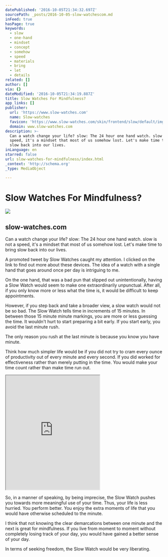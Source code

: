 ```yaml
---
datePublished: '2016-10-05T21:34:32.697Z'
sourcePath: _posts/2016-10-05-slow-watchescom.md
inFeed: true
hasPage: true
keywords:
  - slow
  - one-hand
  - mindset
  - concept
  - somehow
  - speed
  - materials
  - bring
  - let
  - details
related: []
author: []
via: {}
dateModified: '2016-10-05T21:34:19.887Z'
title: Slow Watches For Mindfulness?
app_links: []
publisher:
  url: 'https://www.slow-watches.com'
  name: Slow-watches
  favicon: 'https://www.slow-watches.com/skin/frontend/slow/default/img/ico/fav.png'
  domain: www.slow-watches.com
description: >-
  Can a watch change your life? slow: The 24 hour one hand watch. slow is not a
  speed, it's a mindset that most of us somehow lost. Let's make time to bring
  slow back into our lives.
inLanguage: en
starred: false
url: slow-watches-for-mindfulness/index.html
_context: 'http://schema.org'
_type: MediaObject

---
```

# Slow Watches For Mindfulness?

<article style=""><img src="https://s3-us-west-2.amazonaws.com/the-grid-img/p/47df29614469805dbf4e5e408e2ed6c1320be842.jpg" /><h1>slow-watches.com</h1><p>Can a watch change your life? slow: The 24 hour one hand watch. slow is not a speed, it's a mindset that most of us somehow lost. Let's make time to bring slow back into our lives.</p></article>

A promoted tweet by Slow Watches caught my attention. I clicked on the link to find out more about these devices. The idea of a watch with a single hand that goes around once per day is intriguing to me.

On the one hand, that was a bad pun that slipped out unintentionally, having a Slow Watch would seem to make one extraordinarily unpunctual. After all, if you only know more or less what the time is, it would be difficult to keep appointments.

However, if you step back and take a broader view, a slow watch would not be so bad. The Slow Watch tells time in increments of 15 minutes. In between those 15 minute minute markings, you are more or less guessing the time. It wouldn't hurt to start preparing a bit early. If you start early, you avoid the last minute rush.

The only reason you rush at the last minute is because you know you have minute.

Think how much simpler life would be if you did not try to cram every ounce of productivity out of every minute and every second. If you did worked for effectiveness rather than merely putting in the time. You would make your time count rather than make time run out.

<iframe src="https://the-grid.github.io/ed-userhtml/?g=eJwljUEOwiAQAL9C9gHdJpoeTOlRD8aDifFeYCsoiC5LiL-30eMcZmYMC8-JVAtOvIZh24PyFG5eNGyGFQpbDV7kVXaIrbXuk6tUQ53NCSkZcni5X8-H_r0_HR-gfjmT2RFrWP05xtyWGmOxTPScRvwfpy--iSmY" height="365" style=""></iframe>

So, in a manner of speaking, by being imprecise, the Slow Watch pushes you towards more meaningful use of your time. Thus, your life is less hurried. You perform better. You enjoy the extra moments of life that you would have otherwise scheduled to the minute.

I think that not knowing the clear demarcations between one minute and the next is great for mindfulness. If you live from moment to moment without completely losing track of your day, you would have gained a better sense of your day.

In terms of seeking freedom, the Slow Watch would be very liberating.